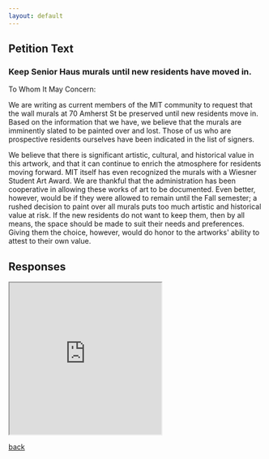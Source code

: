 ```yaml
---
layout: default
---
```


## Petition Text

### Keep Senior Haus murals until new residents have moved in.

To Whom It May Concern:

We are writing as current members of the MIT community to request that the wall murals at 70 Amherst St be preserved until new residents move in. Based on the information that we have, we believe that the murals are imminently slated to be painted over and lost. Those of us who are prospective residents ourselves have been indicated in the list of signers.

We believe that there is significant artistic, cultural, and historical value in this artwork, and that it can continue to enrich the atmosphere for residents moving forward. MIT itself has even recognized the murals with a Wiesner Student Art Award. We are thankful that the administration has been cooperative in allowing these works of art to be documented. Even better, however, would be if they were allowed to remain until the Fall semester; a rushed decision to paint over all murals puts too much artistic and historical value at risk. If the new residents do not want to keep them, then by all means, the space should be made to suit their needs and preferences. Giving them the choice, however, would do honor to the artworks' ability to attest to their own value.

## Responses

<div class="h_iframe">
  <iframe src="https://docs.google.com/spreadsheets/d/1adIFo9MERiQnVYAxweAY7JCWhnpR2XRNuksAsVlIC78/pubhtml?gid=720184588&amp;single=true&amp;widget=true&amp;headers=false" height="300"></iframe>
</div>

[back](./)
